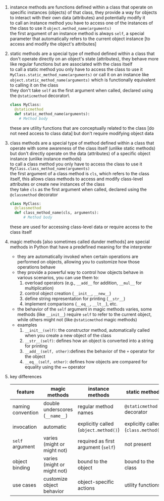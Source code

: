 1. instance methods are functions defined within a class that operate on specific instances (objects) of that class, they provide a way for objects to interact with their own data (attributes) and potentially modify it\
to call an instance method you have to access one of the instances of the class to use it `object.method_name(arguments)`\
the first argument of an instance method is always `self`, a special parameter that automatically refers to the current object instance [to access and modify the object's attributes]

2. static methods are a special type of method defined within a class that don't operate directly on an object's state (attributes), they behave more like regular functions but are associated with the class itself\
to call a static method you only have to access the class to use it `MyClass.static_method_name(arguments)` or call it on an instance like `object.static_method_name(arguments)` which is functionally equivalent to calling it on the class\
they don't take `self` as the first argument when called, declared using the `@staticmethod` decorator\
    ```py
    class MyClass:
      @staticmethod
      def static_method_name(arguments):
        # Method body
    ```
    these are utility functions that are conceptually related to the class [do not need access to class data] but don't require modifying object data

3. class methods are a special type of method defined within a class that operate with some awareness of the class itself (unlike static methods) but don't directly operate on the data (attributes) of a specific object instance (unlike instance methods)\
to call a class method you only have to access the class to use it `MyClass.class_method_name(arguments)`\
the first argument of a class method is `cls`, which refers to the class itself, this allows class methods to access and modify class-level attributes or create new instances of the class\
they take `cls` as the first argument when called, declared using the `@classmethod` decorator
    ```py
    class MyClass:
      @classmethod
      def class_method_name(cls, arguments):
          # Method body
    ```
    these are used for accessing class-level data or require access to the class itself


4. magic methods [also sometimes called dunder methods] are special methods in Python that have a predefined meaning for the interpreter
    - they are automatically invoked when certain operations are performed on objects, allowing you to customize how those operations behave
    - they provide a powerful way to control how objects behave in various scenarios, you can use them to:
      1. overload operators (e.g., `__add__` for addition, `__mul__` for multiplication)
      2. control object creation (`__init__`, `__new__`)
      3. define string representation for printing (`__str__`)
      4. implement comparisons (`__eq__`, `__lt__`), etc.
    - the behavior of the `self` argument in magic methods varies, some methods (like `__init__`) require `self` to refer to the current object, while others might not (like `@staticmethod` magic methods)
    - examples
      1. `__init__(self)`: the constructor method, automatically called when you create a new object of the class
      2. `__str__(self)`: defines how an object is converted into a string for printing
      3. `__add__(self, other)`:defines the behavior of the `+` operator for the object
      4. `__eq__(self, other)`: defines how objects are compared for equality using the `==` operator


5. key differences

    | feature          | magic methods                 | instance methods                 | static methods                 | class methods                 |
    |-------------------|--------------------------------|---------------------------------|---------------------------------|---------------------------------|
    | naming convention | double underscores (`__name__`) | regular method names           | `@staticmethod` decorator       | `@classmethod` decorator      |
    | invocation       | automatic                     | explicitly called (`object.method()`) | explicitly called (`class.method()`) | explicitly called (`class.method()`) |
    | `self` argument   | varies (might or might not)   | required as first argument (`self`) | not present                     | first argument is `cls` (the class) |
    | object binding    | varies (might or might not)   | bound to the object              | bound to the class                | bound to the class                |
    | use cases         | customize object behavior     | object-specific actions         | utility functions               | class-level operations, factory methods |
